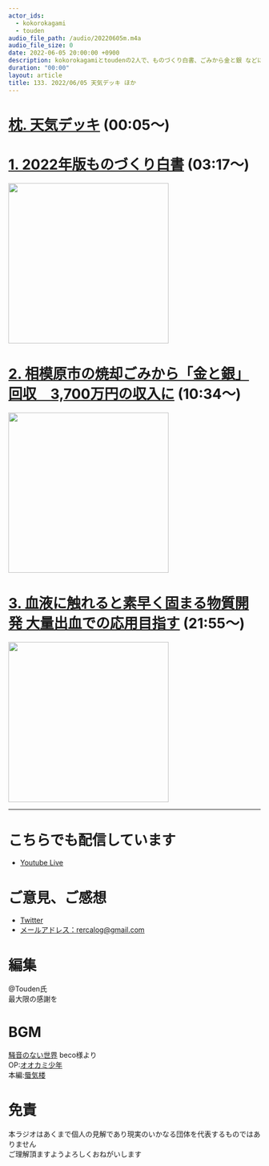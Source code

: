 ```yaml
---
actor_ids:
  - kokorokagami
  - touden
audio_file_path: /audio/20220605m.m4a
audio_file_size: 0
date: 2022-06-05 20:00:00 +0900
description: kokorokagamiとtoudenの2人で、ものづくり白書、ごみから金と銀 などについて話しました。
duration: "00:00"
layout: article
title: 133. 2022/06/05 天気デッキ ほか
---
```


# [枕. 天気デッキ](https://setagayanaika.com/blog/category/weather) (00:05～)

# [1. 2022年版ものづくり白書](https://www.meti.go.jp/report/whitepaper/mono/2022/index.html) (03:17～)

[<img src="https://www.sbbit.jp/article/image/89298/660_bit202206101147041632.jpg" width="320dp">](https://www.meti.go.jp/report/whitepaper/mono/2022/index.html)  

# [2. 相模原市の焼却ごみから「金と銀」回収　3,700万円の収入に](https://machida.keizai.biz/headline/3532/) (10:34～)

[<img src="https://images.keizai.biz/machida_keizai/headline/1654127186_photo.jpg" width="320dp">](https://machida.keizai.biz/headline/3532/)  

# [3. 血液に触れると素早く固まる物質開発 大量出血での応用目指す](https://www3.nhk.or.jp/news/html/20220603/k10013655151000.html) (21:55～)

[<img src="https://www3.nhk.or.jp/news/html/20220603/K10013655151_2206021946_0602194917_01_02.jpg" width="320dp">](https://www3.nhk.or.jp/news/html/20220603/k10013655151000.html)  



___

# こちらでも配信しています
- [Youtube Live](https://www.youtube.com/channel/UCD1zo-WnyFdE5w0pqvKblkA)

# ご意見、ご感想
- [Twitter](https://twitter.com/recalog1)
- [メールアドレス：rercalog@gmail.com](rercalog@gmail.com)

# 編集

@Touden氏  
最大限の感謝を  

# BGM

[騒音のない世界](http://noiselessworld.net/) beco様より  
OP:[オオカミ少年](https://soundcloud.com/baron1_3/wolfboy)  
本編:[蜃気楼](https://soundcloud.com/baron1_3/shinkirou)  

# 免責

本ラジオはあくまで個人の見解であり現実のいかなる団体を代表するものではありません  
ご理解頂ますようよろしくおねがいします  